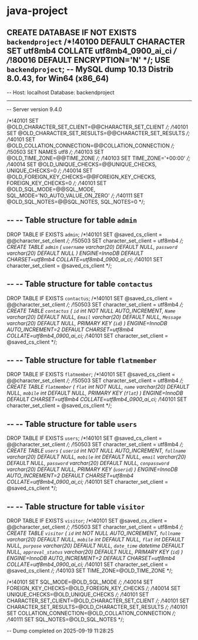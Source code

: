 # java-project
CREATE DATABASE  IF NOT EXISTS `backendproject` /*!40100 DEFAULT CHARACTER SET utf8mb4 COLLATE utf8mb4_0900_ai_ci */ /*!80016 DEFAULT ENCRYPTION='N' */;
USE `backendproject`;
-- MySQL dump 10.13  Distrib 8.0.43, for Win64 (x86_64)
--
-- Host: localhost    Database: backendproject
-- ------------------------------------------------------
-- Server version	9.4.0

/*!40101 SET @OLD_CHARACTER_SET_CLIENT=@@CHARACTER_SET_CLIENT */;
/*!40101 SET @OLD_CHARACTER_SET_RESULTS=@@CHARACTER_SET_RESULTS */;
/*!40101 SET @OLD_COLLATION_CONNECTION=@@COLLATION_CONNECTION */;
/*!50503 SET NAMES utf8 */;
/*!40103 SET @OLD_TIME_ZONE=@@TIME_ZONE */;
/*!40103 SET TIME_ZONE='+00:00' */;
/*!40014 SET @OLD_UNIQUE_CHECKS=@@UNIQUE_CHECKS, UNIQUE_CHECKS=0 */;
/*!40014 SET @OLD_FOREIGN_KEY_CHECKS=@@FOREIGN_KEY_CHECKS, FOREIGN_KEY_CHECKS=0 */;
/*!40101 SET @OLD_SQL_MODE=@@SQL_MODE, SQL_MODE='NO_AUTO_VALUE_ON_ZERO' */;
/*!40111 SET @OLD_SQL_NOTES=@@SQL_NOTES, SQL_NOTES=0 */;

--
-- Table structure for table `admin`
--

DROP TABLE IF EXISTS `admin`;
/*!40101 SET @saved_cs_client     = @@character_set_client */;
/*!50503 SET character_set_client = utf8mb4 */;
CREATE TABLE `admin` (
  `username` varchar(20) DEFAULT NULL,
  `password` varchar(20) DEFAULT NULL
) ENGINE=InnoDB DEFAULT CHARSET=utf8mb4 COLLATE=utf8mb4_0900_ai_ci;
/*!40101 SET character_set_client = @saved_cs_client */;

--
-- Table structure for table `contactus`
--

DROP TABLE IF EXISTS `contactus`;
/*!40101 SET @saved_cs_client     = @@character_set_client */;
/*!50503 SET character_set_client = utf8mb4 */;
CREATE TABLE `contactus` (
  `id` int NOT NULL AUTO_INCREMENT,
  `Name` varchar(20) DEFAULT NULL,
  `Email` varchar(20) DEFAULT NULL,
  `Message` varchar(20) DEFAULT NULL,
  PRIMARY KEY (`id`)
) ENGINE=InnoDB AUTO_INCREMENT=2 DEFAULT CHARSET=utf8mb4 COLLATE=utf8mb4_0900_ai_ci;
/*!40101 SET character_set_client = @saved_cs_client */;

--
-- Table structure for table `flatmember`
--

DROP TABLE IF EXISTS `flatmember`;
/*!40101 SET @saved_cs_client     = @@character_set_client */;
/*!50503 SET character_set_client = utf8mb4 */;
CREATE TABLE `flatmember` (
  `flat` int NOT NULL,
  `name` varchar(20) DEFAULT NULL,
  `mobile` int DEFAULT NULL,
  PRIMARY KEY (`flat`)
) ENGINE=InnoDB DEFAULT CHARSET=utf8mb4 COLLATE=utf8mb4_0900_ai_ci;
/*!40101 SET character_set_client = @saved_cs_client */;

--
-- Table structure for table `users`
--

DROP TABLE IF EXISTS `users`;
/*!40101 SET @saved_cs_client     = @@character_set_client */;
/*!50503 SET character_set_client = utf8mb4 */;
CREATE TABLE `users` (
  `userid` int NOT NULL AUTO_INCREMENT,
  `fullname` varchar(20) DEFAULT NULL,
  `mobile` int DEFAULT NULL,
  `email` varchar(20) DEFAULT NULL,
  `password` varchar(20) DEFAULT NULL,
  `conpassword` varchar(20) DEFAULT NULL,
  PRIMARY KEY (`userid`)
) ENGINE=InnoDB AUTO_INCREMENT=2 DEFAULT CHARSET=utf8mb4 COLLATE=utf8mb4_0900_ai_ci;
/*!40101 SET character_set_client = @saved_cs_client */;

--
-- Table structure for table `visitor`
--

DROP TABLE IF EXISTS `visitor`;
/*!40101 SET @saved_cs_client     = @@character_set_client */;
/*!50503 SET character_set_client = utf8mb4 */;
CREATE TABLE `visitor` (
  `id` int NOT NULL AUTO_INCREMENT,
  `fullname` varchar(20) DEFAULT NULL,
  `mobile` int DEFAULT NULL,
  `flat` int DEFAULT NULL,
  `purpose` varchar(20) DEFAULT NULL,
  `date_time` datetime DEFAULT NULL,
  `approval_status` varchar(20) DEFAULT NULL,
  PRIMARY KEY (`id`)
) ENGINE=InnoDB AUTO_INCREMENT=2 DEFAULT CHARSET=utf8mb4 COLLATE=utf8mb4_0900_ai_ci;
/*!40101 SET character_set_client = @saved_cs_client */;
/*!40103 SET TIME_ZONE=@OLD_TIME_ZONE */;

/*!40101 SET SQL_MODE=@OLD_SQL_MODE */;
/*!40014 SET FOREIGN_KEY_CHECKS=@OLD_FOREIGN_KEY_CHECKS */;
/*!40014 SET UNIQUE_CHECKS=@OLD_UNIQUE_CHECKS */;
/*!40101 SET CHARACTER_SET_CLIENT=@OLD_CHARACTER_SET_CLIENT */;
/*!40101 SET CHARACTER_SET_RESULTS=@OLD_CHARACTER_SET_RESULTS */;
/*!40101 SET COLLATION_CONNECTION=@OLD_COLLATION_CONNECTION */;
/*!40111 SET SQL_NOTES=@OLD_SQL_NOTES */;

-- Dump completed on 2025-09-19 11:28:25
